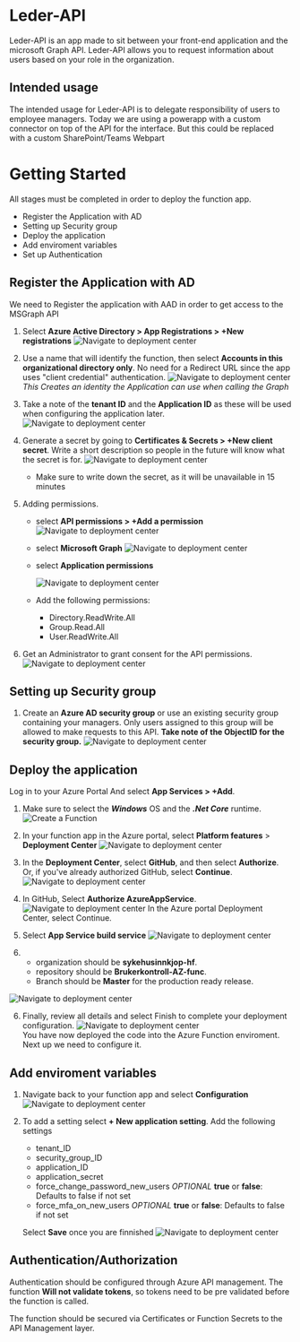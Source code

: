 # Leder-API
Leder-API is an app made to sit between your front-end application and the microsoft Graph API. Leder-API allows you to request information about users based on your role in the organization.

## Intended usage
The intended usage for Leder-API is to delegate responsibility of users to employee managers. Today we are using a powerapp with a custom connector on top of the API for the interface. But this could be replaced with a custom SharePoint/Teams Webpart


# Getting Started
All stages must be completed in order to deploy the function app.
- Register the Application with AD
- Setting up Security group
- Deploy the application
- Add enviroment variables
- Set up Authentication

## Register the Application with AD

We need to Register the application with AAD in order to get access to the MSGraph API

1. Select **Azure Active Directory > App Registrations > +New registrations**
![Navigate to deployment center](/docs/img/registerApplication.png)                                                                                             

2. Use a name that will identify the function, then select **Accounts in this organizational directory only**. No need for a Redirect URL since the app uses "client credential" authentication.
![Navigate to deployment center](/docs/img/RegisterApplicationName.png)                       
*This Creates an identity the Application can use when calling the Graph*

3. Take a note of the **tenant ID** and the **Application ID** as these will be used when configuring the application later.                                            
![Navigate to deployment center](/docs/img/registeredIDs.png)  

4. Generate a secret by going to **Certificates & Secrets > +New client secret**. Write a short description so people in the future will know what the secret is for.
![Navigate to deployment center](/docs/img/generateSecret.png)  

    - Make sure to write down the secret, as it will be unavailable in 15 minutes

5. Adding permissions.
    - select **API permissions > +Add a permission**
    ![Navigate to deployment center](/docs/img/APIpermissions1.png)

    - select **Microsoft Graph**
    ![Navigate to deployment center](/docs/img/APIpermissions2.png) 

    - select **Application permissions**

        ![Navigate to deployment center](/docs/img/APIpermissions3.png) 

    - Add the following permissions:
        - Directory.ReadWrite.All
        - Group.Read.All 
        - User.ReadWrite.All


6. Get an Administrator to grant consent for the API permissions.
![Navigate to deployment center](/docs/img/APIpermissions4.png) 


## Setting up Security group

1. Create an **Azure AD security group** or use an existing security group containing your managers. Only users assigned to this group will be allowed to make requests to this API.
**Take note of the ObjectID for the security group.**
![Navigate to deployment center](/docs/img/securityGroup.png) 


## Deploy the application



Log in to your Azure Portal And select **App Services > +Add**.

1. Make sure to select the ***Windows*** OS and the ***.Net Core*** runtime.                                                    
![Create a Function](/docs/img/createFunctionApp.PNG)



1. In your function app in the Azure portal, select **Platform features** > **Deployment Center**
![Navigate to deployment center](/docs/img/navigateDeployment.jpg)

2. In the **Deployment Center**, select **GitHub**, and then select **Authorize**. Or, if you've already authorized GitHub, select **Continue**.
![Navigate to deployment center](/docs/img/selectGithub.png)

3. In GitHub, Select **Authorize AzureAppService**.
![Navigate to deployment center](/docs/img/authorize.png)
In the Azure portal Deployment Center, select Continue.

4. Select **App Service build service** 
![Navigate to deployment center](/docs/img/build.png)

5.  
    - organization should be **sykehusinnkjop-hf**. 
    - repository should be **Brukerkontroll-AZ-func**. 
    - Branch should be **Master** for the production ready release.

![Navigate to deployment center](/docs/img/selectRepository.png)

6. Finally, review all details and select Finish to complete your deployment configuration.
![Navigate to deployment center](/docs/img/summary.png)             
You have now deployed the code into the Azure Function enviroment. Next up we need to configure it.






## Add enviroment variables
1. Navigate back to your function app and select **Configuration**
![Navigate to deployment center](/docs/img/selectConfiguration.png) 

2. To add a setting select **+ New application setting**. Add the following settings
    - tenant_ID 
    - security_group_ID
    - application_ID
    - application_secret
    - force_change_password_new_users   *OPTIONAL* **true** or **false**: Defaults to false if not set
    - force_mfa_on_new_users            *OPTIONAL* **true** or **false**: Defaults to false if not set

    Select **Save** once you are finnished
    ![Navigate to deployment center](/docs/img/applicationSettings.png) 

## Authentication/Authorization

Authentication should be configured through Azure API management. The function **Will not validate tokens**, so tokens need to be pre validated before the function is called. 

The function should be secured via Certificates or Function Secrets to the API Management layer.
